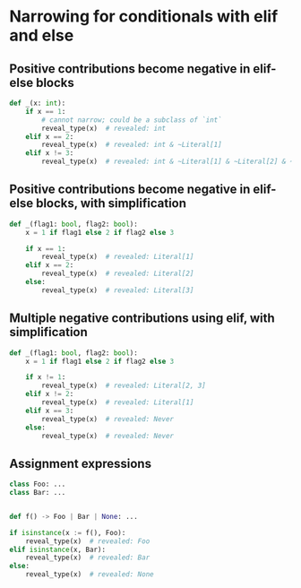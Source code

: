 # Narrowing for conditionals with elif and else

## Positive contributions become negative in elif-else blocks

```py
def _(x: int):
    if x == 1:
        # cannot narrow; could be a subclass of `int`
        reveal_type(x)  # revealed: int
    elif x == 2:
        reveal_type(x)  # revealed: int & ~Literal[1]
    elif x != 3:
        reveal_type(x)  # revealed: int & ~Literal[1] & ~Literal[2] & ~Literal[3]
```

## Positive contributions become negative in elif-else blocks, with simplification

```py
def _(flag1: bool, flag2: bool):
    x = 1 if flag1 else 2 if flag2 else 3

    if x == 1:
        reveal_type(x)  # revealed: Literal[1]
    elif x == 2:
        reveal_type(x)  # revealed: Literal[2]
    else:
        reveal_type(x)  # revealed: Literal[3]
```

## Multiple negative contributions using elif, with simplification

```py
def _(flag1: bool, flag2: bool):
    x = 1 if flag1 else 2 if flag2 else 3

    if x != 1:
        reveal_type(x)  # revealed: Literal[2, 3]
    elif x != 2:
        reveal_type(x)  # revealed: Literal[1]
    elif x == 3:
        reveal_type(x)  # revealed: Never
    else:
        reveal_type(x)  # revealed: Never
```

## Assignment expressions

```py
class Foo: ...
class Bar: ...


def f() -> Foo | Bar | None: ...

if isinstance(x := f(), Foo):
    reveal_type(x)  # revealed: Foo
elif isinstance(x, Bar):
    reveal_type(x)  # revealed: Bar
else:
    reveal_type(x)  # revealed: None
```
